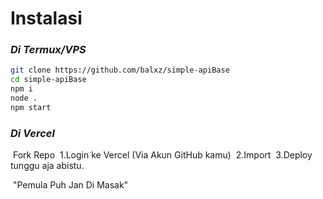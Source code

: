 

# Instalasi

### *Di Termux/VPS*
```bash
git clone https://github.com/balxz/simple-apiBase
cd simple-apiBase 
npm i
node . 
npm start
```

### *Di Vercel*

￶‍
Fork Repo
￶‍
1.Login ke Vercel (Via Akun GitHub kamu)
￶‍
2.Import
￶‍
3.Deploy
￶‍
tunggu aja abistu.
￶‍

￶‍
"Pemula Puh Jan Di Masak"
